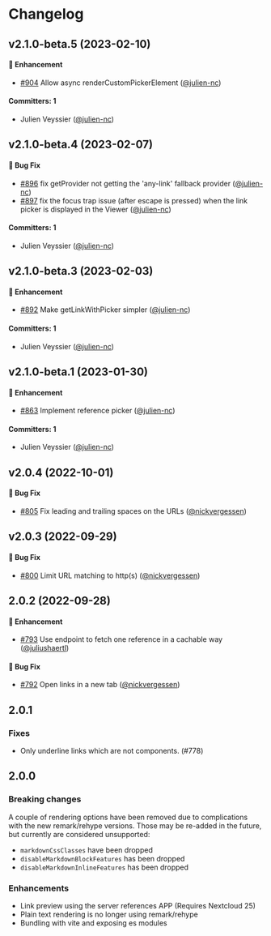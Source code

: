 # Changelog

## v2.1.0-beta.5 (2023-02-10)

#### :rocket: Enhancement
* [#904](https://github.com/nextcloud/vue-richtext/pull/904) Allow async renderCustomPickerElement ([@julien-nc](https://github.com/julien-nc))

#### Committers: 1
- Julien Veyssier ([@julien-nc](https://github.com/julien-nc))

## v2.1.0-beta.4 (2023-02-07)

#### :bug: Bug Fix
* [#896](https://github.com/nextcloud/vue-richtext/pull/896) fix getProvider not getting the 'any-link' fallback provider ([@julien-nc](https://github.com/julien-nc))
* [#897](https://github.com/nextcloud/vue-richtext/pull/897) fix the focus trap issue (after escape is pressed) when the link picker is displayed in the Viewer ([@julien-nc](https://github.com/julien-nc))

#### Committers: 1
- Julien Veyssier ([@julien-nc](https://github.com/julien-nc))

## v2.1.0-beta.3 (2023-02-03)

#### :rocket: Enhancement
* [#892](https://github.com/nextcloud/vue-richtext/pull/892) Make getLinkWithPicker simpler ([@julien-nc](https://github.com/julien-nc))

#### Committers: 1
- Julien Veyssier ([@julien-nc](https://github.com/julien-nc))

## v2.1.0-beta.1 (2023-01-30)

#### :rocket: Enhancement
* [#863](https://github.com/nextcloud/vue-richtext/pull/863) Implement reference picker ([@julien-nc](https://github.com/julien-nc))

#### Committers: 1
- Julien Veyssier ([@julien-nc](https://github.com/julien-nc))

## v2.0.4 (2022-10-01)

#### :bug: Bug Fix
* [#805](https://github.com/nextcloud/vue-richtext/pull/805) Fix leading and trailing spaces on the URLs ([@nickvergessen](https://github.com/nickvergessen))

## v2.0.3 (2022-09-29)

#### :bug: Bug Fix
* [#800](https://github.com/nextcloud/vue-richtext/pull/800) Limit URL matching to http(s) ([@nickvergessen](https://github.com/nickvergessen))

## 2.0.2 (2022-09-28)

#### :rocket: Enhancement
* [#793](https://github.com/nextcloud/vue-richtext/pull/793) Use endpoint to fetch one reference in a cachable way ([@juliushaertl](https://github.com/juliushaertl))

#### :bug: Bug Fix
* [#792](https://github.com/nextcloud/vue-richtext/pull/792) Open links in a new tab ([@nickvergessen](https://github.com/nickvergessen))

## 2.0.1

### Fixes

- Only underline links which are not components. (#778)

## 2.0.0

### Breaking changes

A couple of rendering options have been removed due to complications with the
new remark/rehype versions. Those may be re-added in the future, but currently
are considered unsupported:

- `markdownCssClasses` have been dropped
- `disableMarkdownBlockFeatures` has been dropped
- `disableMarkdownInlineFeatures` has been dropped

### Enhancements

- Link preview using the server references APP (Requires Nextcloud 25)
- Plain text rendering is no longer using remark/rehype
- Bundling with vite and exposing es modules
